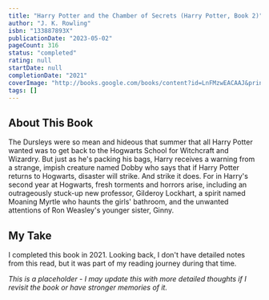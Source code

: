 ```yaml
---
title: "Harry Potter and the Chamber of Secrets (Harry Potter, Book 2)"
author: "J. K. Rowling"
isbn: "133887893X"
publicationDate: "2023-05-02"
pageCount: 316
status: "completed"
rating: null
startDate: null
completionDate: "2021"
coverImage: "http://books.google.com/books/content?id=LnFMzwEACAAJ&printsec=frontcover&img=1&zoom=1&source=gbs_api"
tags: []
---
```


## About This Book

The Dursleys were so mean and hideous that summer that all Harry Potter wanted was to get back to the Hogwarts School for Witchcraft and Wizardry. But just as he's packing his bags, Harry receives a warning from a strange, impish creature named Dobby who says that if Harry Potter returns to Hogwarts, disaster will strike. And strike it does. For in Harry's second year at Hogwarts, fresh torments and horrors arise, including an outrageously stuck-up new professor, Gilderoy Lockhart, a spirit named Moaning Myrtle who haunts the girls' bathroom, and the unwanted attentions of Ron Weasley's younger sister, Ginny.

## My Take

I completed this book in 2021. Looking back, I don't have detailed notes from this read, but it was part of my reading journey during that time.

_This is a placeholder - I may update this with more detailed thoughts if I revisit the book or have stronger memories of it._
